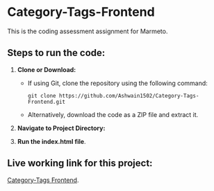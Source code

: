 # Category-Tags-Frontend

This is the coding assessment assignment for Marmeto.

## Steps to run the code: 

1. **Clone or Download:**
   - If using Git, clone the repository using the following command:
     ```
     git clone https://github.com/Ashwain1502/Category-Tags-Frontend.git
     ```
   - Alternatively, download the code as a ZIP file and extract it.
  
2. **Navigate to Project Directory:**
3. **Run the index.html file**.

## Live working link for this project: 

[Category-Tags Frontend](https://category-frontend.netlify.app/).

